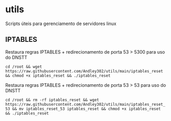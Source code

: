 # utils
Scripts úteis para gerenciamento de servidores linux

## IPTABLES

Restaura regras IPTABLES + redirecionamento de porta 53 > 5300 para uso do DNSTT 

`cd /root && wget https://raw.githubusercontent.com/Andley302/utils/main/iptables_reset && chmod +x iptables_reset && ./iptables_reset`

Restaura regras IPTABLES + redirecionamento de porta 53 > 53 para uso do DNSTT 

`cd /root && rm -rf iptables_reset && wget https://raw.githubusercontent.com/Andley302/utils/main/iptables_reset_53 && mv iptables_reset_53 iptables_reset && chmod +x iptables_reset && ./iptables_reset`
